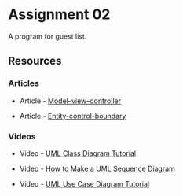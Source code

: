 # Assignment 02

A program for guest list.

## Resources

### Articles

- Article - [Model–view–controller](https://en.wikipedia.org/wiki/Model%E2%80%93view%E2%80%93controller)

- Article - [Entity-control-boundary](https://en.wikipedia.org/wiki/Entity-control-boundary)

### Videos

- Video - [UML Class Diagram Tutorial](https://youtu.be/UI6lqHOVHic)

- Video - [How to Make a UML Sequence Diagram](https://youtu.be/pCK6prSq8aw)

- Video - [UML Use Case Diagram Tutorial](https://youtu.be/zid-MVo7M-E)

